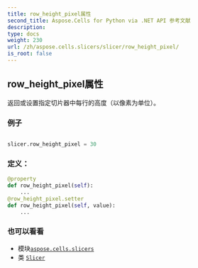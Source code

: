 ```yaml
---
title: row_height_pixel属性
second_title: Aspose.Cells for Python via .NET API 参考文献
description:
type: docs
weight: 230
url: /zh/aspose.cells.slicers/slicer/row_height_pixel/
is_root: false
---
```

## row_height_pixel属性

返回或设置指定切片器中每行的高度（以像素为单位）。

### 例子

```python

slicer.row_height_pixel = 30

```
### 定义：
```python
@property
def row_height_pixel(self):
    ...
@row_height_pixel.setter
def row_height_pixel(self, value):
    ...
```

### 也可以看看
* 模块[`aspose.cells.slicers`](../../)
* 类 [`Slicer`](/cells/python-net/zh/aspose.cells.slicers/slicer)
